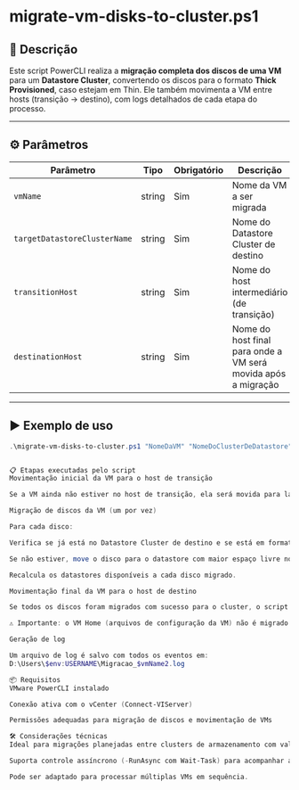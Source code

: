 # migrate-vm-disks-to-cluster.ps1

## 📌 Descrição

Este script PowerCLI realiza a **migração completa dos discos de uma VM** para um **Datastore Cluster**, convertendo os discos para o formato **Thick Provisioned**, caso estejam em Thin. Ele também movimenta a VM entre hosts (transição → destino), com logs detalhados de cada etapa do processo.

---

## ⚙️ Parâmetros

| Parâmetro | Tipo | Obrigatório | Descrição |
|----------|------|-------------|-----------|
| `vmName` | string | Sim | Nome da VM a ser migrada |
| `targetDatastoreClusterName` | string | Sim | Nome do Datastore Cluster de destino |
| `transitionHost` | string | Sim | Nome do host intermediário (de transição) |
| `destinationHost` | string | Sim | Nome do host final para onde a VM será movida após a migração |

---

## ▶️ Exemplo de uso

```powershell
.\migrate-vm-disks-to-cluster.ps1 "NomeDaVM" "NomeDoClusterDeDatastore" "nome-do-host-de-transicao.domain" "nome-do-host-final.domain"


📋 Etapas executadas pelo script
Movimentação inicial da VM para o host de transição

Se a VM ainda não estiver no host de transição, ela será movida para lá.

Migração de discos da VM (um por vez)

Para cada disco:

Verifica se já está no Datastore Cluster de destino e se está em formato Thick.

Se não estiver, move o disco para o datastore com maior espaço livre no momento, convertendo para Thick se necessário.

Recalcula os datastores disponíveis a cada disco migrado.

Movimentação final da VM para o host de destino

Se todos os discos foram migrados com sucesso para o cluster, o script tenta mover a VM para o host final.

⚠️ Importante: o VM Home (arquivos de configuração da VM) não é migrado automaticamente nesta etapa. Esta movimentação precisa ser feita manualmente ou com script específico utilizando RelocateVM_Task.

Geração de log

Um arquivo de log é salvo com todos os eventos em:
D:\Users\$env:USERNAME\Migracao_$vmName2.log

📦 Requisitos
VMware PowerCLI instalado

Conexão ativa com o vCenter (Connect-VIServer)

Permissões adequadas para migração de discos e movimentação de VMs

🛠️ Considerações técnicas
Ideal para migrações planejadas entre clusters de armazenamento com validação de local e formato dos discos.

Suporta controle assíncrono (-RunAsync com Wait-Task) para acompanhar a duração real de cada movimentação.

Pode ser adaptado para processar múltiplas VMs em sequência.



